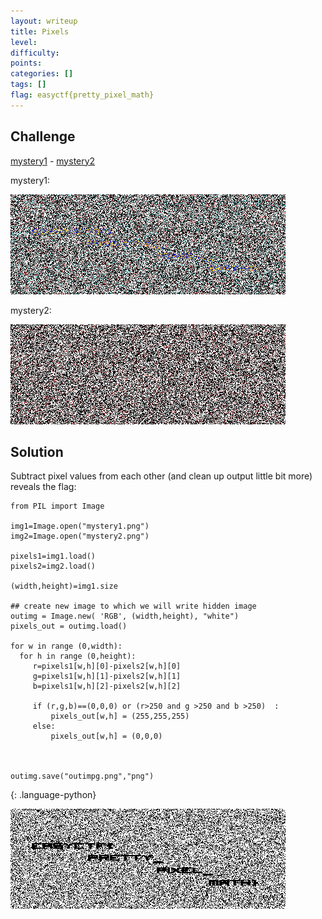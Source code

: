 ```yaml
---
layout: writeup
title: Pixels
level: 
difficulty: 
points: 
categories: []
tags: []
flag: easyctf{pretty_pixel_math}
---
```

## Challenge

[mystery1](writeupfiles/mystery1) - [mystery2](writeupfiles/mystery2)

mystery1:

![](writeupfiles/mystery1.png)

mystery2:

![](writeupfiles/mystery2.png)

## Solution

Subtract pixel values from each other (and clean up output little bit
more) reveals the flag:

    from PIL import Image
    
    img1=Image.open("mystery1.png")
    img2=Image.open("mystery2.png")
    
    pixels1=img1.load()
    pixels2=img2.load()
    
    (width,height)=img1.size
    
    ## create new image to which we will write hidden image
    outimg = Image.new( 'RGB', (width,height), "white")
    pixels_out = outimg.load()
    
    for w in range (0,width):
      for h in range (0,height):
         r=pixels1[w,h][0]-pixels2[w,h][0]
         g=pixels1[w,h][1]-pixels2[w,h][1]
         b=pixels1[w,h][2]-pixels2[w,h][2]
    
         if (r,g,b)==(0,0,0) or (r>250 and g >250 and b >250)  :
             pixels_out[w,h] = (255,255,255)
         else:
             pixels_out[w,h] = (0,0,0)
    
    
    
    outimg.save("outimpg.png","png")
{: .language-python}

![](writeupfiles/outimpg.png)

